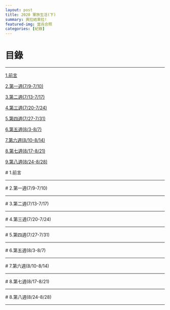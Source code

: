 ```yaml
---
layout: post
title: 2020 軍旅生活(下)
summary: 爽拉結束拉!
featured-img: 當兵合照
categories: [紀錄]
---
```



# 目錄

***

[1.前言](#1.前言)

[2.第一週(7/9-7/10)](#2.第一週(7/9-7/10))

[3.第二週(7/13-7/17)](#3.第二週(7/13-7/17))

[4.第三週(7/20-7/24)](#4.第三週(7/20-7/24))

[5.第四週(7/27-7/31)](#5.第四週(7/27-7/31))

[6.第五週(8/3-8/7)](#6.第五週(8/3-8/7))

[7.第六週(8/10-8/14)](#7.第六週(8/10-8/14))

[8.第七週(8/17-8/21)](#8.第七週(8/17-8/21))

[9.第八週(8/24-8/28)](#9.第八週(8/24-8/28))

<a name="1.前言"/>
# 1.前言

***



<a name="2.第一週(7/9-7/10)"/>
# 2.第一週(7/9-7/10)

***

<a name="3.第二週(7/13-7/17)"/>
# 3.第二週(7/13-7/17)

***

<a name="4.第三週(7/20-7/24)"/>
# 4.第三週(7/20-7/24)

***

<a name="5.第四週(7/27-7/31)"/>
# 5.第四週(7/27-7/31)

***

<a name="6.第五週(8/3-8/7)"/>
# 6.第五週(8/3-8/7)

***

<a name="7.第六週(8/10-8/14)"/>
# 7.第六週(8/10-8/14)

***

<a name="8.第七週(8/17-8/21)"/>
# 8.第七週(8/17-8/21)

***

<a name="8.第八週(8/24-8/28)"/>
# 8.第八週(8/24-8/28)

***